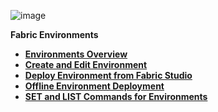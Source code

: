 ![image](/articles/images/welcome_to_wiki.png)



<strong>Fabric Environments<strong>
        

<ul>
        <li><a href="/articles/25_environments/01_environments_overview.md">Environments Overview</a></li>
        <li><a href="/articles/25_environments/02_create_new_environment.md">Create and Edit Environment</a></li>
        <li><a href="/articles/25_environments/03_deploy_env_from_Fabric_Studio.md">Deploy Environment from Fabric Studio</a></li>
		<li><a href="/articles/25_environments/04_offline_deployment.md">Offline Environment Deployment</a></li>
		<li><a href="/articles/25_environments/05_set_and_list_commands.md">SET and LIST Commands for Environments</a></li>
</ul>











